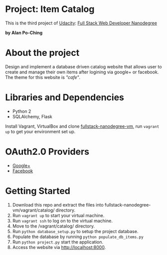 # Project: Item Catalog
This is the third project of [Udacity](https://www.udacity.com): [Full Stack Web Developer Nanodegree](https://www.udacity.com/course/full-stack-web-developer-nanodegree--nd004)

**by Alan Po-Ching**

# About the project
Design and implement a database driven catalog website that allows user to create and manage their own items after logining via google+ or facebook. The theme for this website is *"cafe"*.

# Libraries and Dependencies
* Python 2
* SQLAlchemy, Flask

Install Vagrant, VirtualBox and clone [fullstack-nanodegree-vm](https://github.com/udacity/fullstack-nanodegree-vm), run `vagrant up` to get your environment set up.

# OAuth2.0 Providers      
* [Google+](https://developers.google.com/identity/protocols/OAuth2)
* [Facebook](https://developers.facebook.com/docs/facebook-login/)

# Getting Started
1. Download this repo and extract the files into fullstack-nanodegree-vm/vagrant/catalog/ directory.
2. Run `vagrant up` to start your virtual machine.
3. Run `vagrant ssh` to log on to the virtual machine.
4. Move to the /vagrant/catalog/ directory.
5. Run `python database_setup.py` to setup the project database.
6. Populate the database by running `python populate_db_items.py`
7. Run `python project.py` start the application.
8. Access the website via  [http://localhost:8000](http://localhost:8000).
